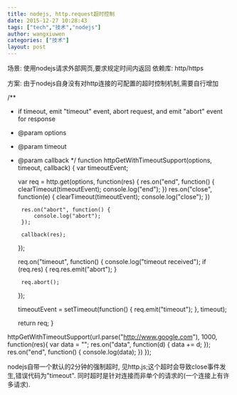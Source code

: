 ```yaml
---
title: nodejs, http.request超时控制
date: 2015-12-27 10:28:43
tags: ["tech","技术","nodejs"]
author: wangxiuwen
categories: ["技术"]
layout: post
---
```


场景: 使用nodejs请求外部网页,要求规定时间内返回
依赖库: http/https

方案:
由于nodejs自身没有对http连接的可配置的超时控制机制,需要自行增加

/**
 * if timeout, emit "timeout" event, abort request, and emit "abort" event for response
 * @param options
 * @param timeout
 * @param callback
 */
function httpGetWithTimeoutSupport(options, timeout, callback) {
    var timeoutEvent;

    var req = http.get(options, function(res) {
        res.on("end", function() {
            clearTimeout(timeoutEvent);
            console.log("end");
        })
        res.on("close", function(e) {
            clearTimeout(timeoutEvent);
            console.log("close");
        })

        res.on("abort", function() {
            console.log("abort");
        });

        callback(res);
    });

    req.on("timeout", function() {
        console.log("timeout received");
        if (req.res) {
            req.res.emit("abort");
        }

        req.abort();
    });

    timeoutEvent = setTimeout(function() {
        req.emit("timeout");
    }, timeout);

    return req;
}

httpGetWithTimeoutSupport(url.parse("http://www.google.com"), 1000, function(res){
     var data = "";
    res.on("data", function(d) {
        data += d;
    });
    res.on("end", function() {
        console.log(data);
    })
});

nodejs自带一个默认的2分钟的强制超时, 见http.js;这个超时会导致close事件发生,错误代码为"timeout". 同时超时是针对连接而非单个的请求的(一个连接上有许多请求).

